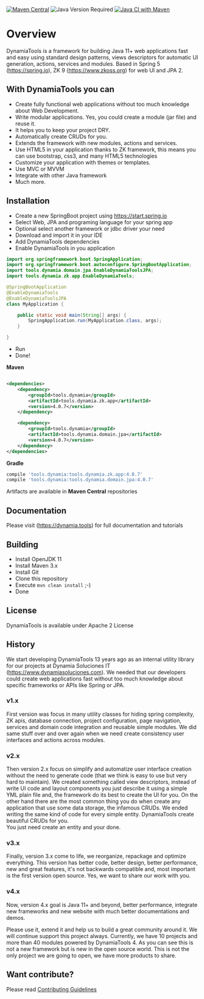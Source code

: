 [![Maven Central](https://img.shields.io/maven-central/v/tools.dynamia/tools.dynamia.zk.app)](https://search.maven.org/search?q=tools.dynamia)
![Java Version Required](https://img.shields.io/badge/java-11+-blue)
[![Java CI with Maven](https://github.com/dynamiatools/framework/actions/workflows/maven.yml/badge.svg)](https://github.com/dynamiatools/framework/actions/workflows/maven.yml)


# Overview

DynamiaTools is a framework for building Java 11+ web applications fast and easy using standard design patterns, views
descriptors for automatic UI generation, actions, services and modules. Based in Spring 5 (https://spring.io), ZK
9 (https://www.zkoss.org) for web UI and JPA 2.

## With DynamiaTools you can

- Create fully functional web applications without too much knowledge about Web Development.
- Write modular applications. Yes, you could create a module (jar file)  and reuse it.
- It helps you to keep your project DRY.
- Automatically create CRUDs for you.
- Extends the framework with new modules, actions and services.
- Use HTML5 in your application thanks to ZK framework, this means you can use bootstrap, css3, and many HTML5
  technologies
- Customize your application with themes or templates.
- Use MVC or MVVM
- Integrate with other Java framework
- Much more.

## Installation

- Create a new SpringBoot project using https://start.spring.io
- Select Web, JPA and programing language for your spring app
- Optional select another framework or jdbc driver your need
- Download and import it in your IDE
- Add DynamiaTools dependencies
- Enable DynamiaTools in you application

```java
import org.springframework.boot.SpringApplication;
import org.springframework.boot.autoconfigure.SpringBootApplication;
import tools.dynamia.domain.jpa.EnableDynamiaToolsJPA;
import tools.dynamia.zk.app.EnableDynamiaTools;

@SpringBootApplication
@EnableDynamiaTools
@EnableDynamiaToolsJPA
class MyApplication {

    public static void main(String[] args) {
        SpringApplication.run(MyApplication.class, args);
    }

}
```

- Run
- Done!

**Maven**

```xml

<dependencies>   
    <dependency>
        <groupId>tools.dynamia</groupId>
        <artifactId>tools.dynamia.zk.app</artifactId>
        <version>4.0.7</version>
    </dependency>

    <dependency>
        <groupId>tools.dynamia</groupId>
        <artifactId>tools.dynamia.domain.jpa</artifactId>
        <version>4.0.7</version>
    </dependency>    
</dependencies>
```

**Gradle**

```groovy
compile 'tools.dynamia:tools.dynamia.zk.app:4.0.7'
compile 'tools.dynamia:tools.dynamia.domain.jpa:4.0.7'
```

Artifacts are available in **Maven Central** repositories

## Documentation

Please visit (https://dynamia.tools) for full documentation and tutorials

## Building

- Install OpenJDK 11
- Install Maven 3.x
- Install Git
- Clone this repository
- Execute `mvn clean install` ;-)
- Done

## License

DynamiaTools is available under Apache 2 License

## History

We start developing DynamiaTools 13 years ago as an internal utility library for our projects at Dynamia Soluciones
IT (https://www.dynamiasoluciones.com). We needed that our developers could create web applications fast without too
much knowledge about specific frameworks or APIs like Spring or JPA.

### v1.x

First version was focus in many utility classes for hiding spring complexity, ZK apis, database connection, project
configuration, page navigation, services and domain code integration and reusable simple modules. We did same stuff over
and over again when we need create consistency user interfaces and actions across modules.

### v2.x

Then version 2.x focus on simplify and automatize user interface creation without the need to generate code
(that we think is easy to use but very hard to maintain). We created something called view descriptors, instead of write
UI code and layout components you just describe it using a simple YML plain file and, the framework do its best to
create the UI for you. On the other hand there are the most common thing you do when create any application that use
some data storage, the infamous CRUDs. We ended writing the same kind of code for every simple entity. DynamiaTools
create beautiful CRUDs for you.  
You just need create an entity and your done.

### v3.x

Finally, version 3.x come to life, we reorganize, repackage and optimize everything. This version has better code,
better design, better performance, new and great features, it's not backwards compatible and, most important is the
first version open source. Yes, we want to share our work with you.

### v4.x

Now, version 4.x goal is Java 11+ and beyond, better performance, integrate new frameworks and new website with much better
documentations and demos.

Please use it, extend it and help us to build a great community around it. We will continue support this project always.
Currently, we have 10 projects and more than 40 modules powered by DynamiaTools 4.  As you can see this is not
a new framework but is new in the open source world. This is not the only project we are going to open, we have more
products to share.

## Want contribute?

Please read [Contributing Guidelines](https://github.com/dynamiatools/framework/blob/master/CONTRIBUTING.md)
